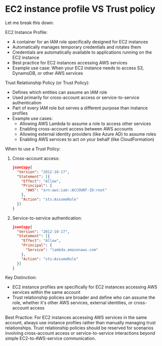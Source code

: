 # EC2 instance profile VS Trust policy

Let me break this down:

EC2 Instance Profile:

* A container for an IAM role specifically designed for EC2 instances
* Automatically manages temporary credentials and rotates them
* Credentials are automatically available to applications running on the EC2 instance
* Best practice for EC2 instances accessing AWS services
* Example use case: When your EC2 instance needs to access S3, DynamoDB, or other AWS services

Trust Relationship Policy (or Trust Policy):

* Defines which entities can assume an IAM role
* Used primarily for cross-account access or service-to-service authentication
* Part of every IAM role but serves a different purpose than instance profiles
* Example use cases:
  * Allowing AWS Lambda to assume a role to access other services
  * Enabling cross-account access between AWS accounts
  * Allowing external identity providers (like Azure AD) to assume roles
  * Enabling AWS services to act on your behalf (like CloudFormation)

When to use a Trust Policy:

1.  Cross-account access:

    ```json
    jsonCopy{
      "Version": "2012-10-17",
      "Statement": [{
        "Effect": "Allow",
        "Principal": {
          "AWS": "arn:aws:iam::ACCOUNT-ID:root"
        },
        "Action": "sts:AssumeRole"
      }]
    }
    ```
2.  Service-to-service authentication:

    ```json
    jsonCopy{
      "Version": "2012-10-17",
      "Statement": [{
        "Effect": "Allow",
        "Principal": {
          "Service": "lambda.amazonaws.com"
        },
        "Action": "sts:AssumeRole"
      }]
    }
    ```

Key Distinction:

* EC2 instance profiles are specifically for EC2 instances accessing AWS services within the same account
* Trust relationship policies are broader and define who can assume the role, whether it's other AWS services, external identities, or cross-account access

Best Practice: For EC2 instances accessing AWS services in the same account, always use instance profiles rather than manually managing trust relationships. Trust relationship policies should be reserved for scenarios involving cross-account access or service-to-service interactions beyond simple EC2-to-AWS-service communication.
